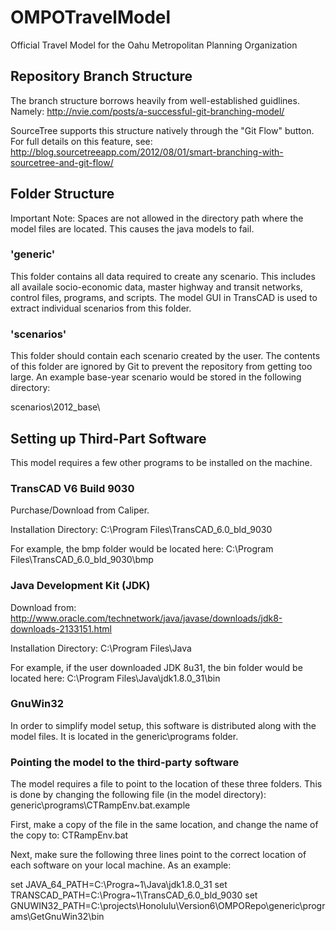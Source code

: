 # OMPOTravelModel
Official Travel Model for the Oahu Metropolitan Planning Organization

## Repository Branch Structure

The branch structure borrows heavily from well-established guidlines. Namely:
<a href="http://nvie.com/posts/a-successful-git-branching-model/">http://nvie.com/posts/a-successful-git-branching-model/</a>

SourceTree supports this structure natively through the "Git Flow" button.  For full details on this feature, see:
<a href="http://blog.sourcetreeapp.com/2012/08/01/smart-branching-with-sourcetree-and-git-flow/">http://blog.sourcetreeapp.com/2012/08/01/smart-branching-with-sourcetree-and-git-flow/</a>

## Folder Structure

Important Note: Spaces are not allowed in the directory path where the model files are located.  This causes the java models to fail.

### 'generic'
This folder contains all data required to create any scenario.  This includes all availale socio-economic data, master highway and transit networks,
control files, programs, and scripts.  The model GUI in TransCAD is used to extract individual scenarios from this folder.

### 'scenarios'
This folder should contain each scenario created by the user.  The contents of this folder are ignored by Git to prevent
the repository from getting too large.  An example base-year scenario would be stored in the following directory:

scenarios\2012_base\

## Setting up Third-Part Software

This model requires a few other programs to be installed on the machine.

### TransCAD V6 Build 9030
Purchase/Download from Caliper.

Installation Directory:
C:\Program Files\TransCAD_6.0_bld_9030

For example, the bmp folder would be located here:
C:\Program Files\TransCAD_6.0_bld_9030\bmp

### Java Development Kit (JDK)
Download from:
http://www.oracle.com/technetwork/java/javase/downloads/jdk8-downloads-2133151.html

Installation Directory:
C:\Program Files\Java

For example, if the user downloaded JDK 8u31, the bin folder would be located here:
C:\Program Files\Java\jdk1.8.0_31\bin

### GnuWin32
In order to simplify model setup, this software is distributed along with the model files.
It is located in the generic\programs folder.

### Pointing the model to the third-party software

The model requires a file to point to the location of these three folders.  This is done
by changing the following file (in the model directory):
generic\programs\CTRampEnv.bat.example

First, make a copy of the file in the same location, and change the name of the copy to:
CTRampEnv.bat

Next, make sure the following three lines point to the correct location of each software
on your local machine.  As an example:

set JAVA_64_PATH=C:\Progra~1\Java\jdk1.8.0_31
set TRANSCAD_PATH=C:\Progra~1\TransCAD_6.0_bld_9030
set GNUWIN32_PATH=C:\projects\Honolulu\Version6\OMPORepo\generic\programs\GetGnuWin32\bin